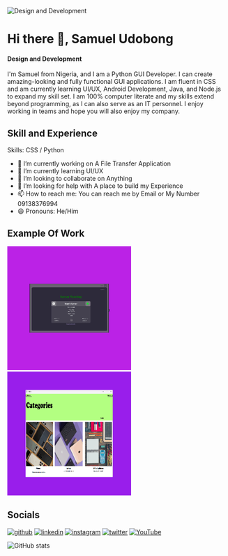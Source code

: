 ![Design and Development](https://media.licdn.com/dms/image/v2/D5616AQFHtKAK5QXmEw/profile-displaybackgroundimage-shrink_350_1400/profile-displaybackgroundimage-shrink_350_1400/0/1726206417751?e=1731542400&v=beta&t=ud-T59SO3iCZwt1ovTPE8XEY12XaWLcNbrdYbkR_1Bc)

# Hi there 👋, Samuel Udobong
#### Design and Development
I'm Samuel from Nigeria, and I am a Python GUI Developer. I can create amazing-looking and fully functional GUI applications. I am fluent in CSS and am currently learning UI/UX, Android Development, Java, and Node.js to expand my skill set. I am 100% computer literate and my skills extend beyond programming, as I can also serve as an IT personnel. I enjoy working in teams and hope you will also enjoy my company.

## Skill and Experience
Skills: CSS / Python

- 🔭 I’m currently working on A File Transfer Application 
- 🌱 I’m currently learning UI/UX 
- 👯 I’m looking to collaborate on Anything 
- 🤔 I’m looking for help with A place to build my Experience 
- 📫 How to reach me: You can reach me by Email or My Number 09138376994 
- 😄 Pronouns: He/Him

## Example Of Work

<img src="https://github.com/samueludobong/samueludobong/blob/main/3dgifmaker39924.gif" width="284" />
&nbsp;&nbsp;&nbsp;&nbsp;&nbsp;&nbsp;&nbsp;&nbsp;&nbsp;&nbsp;<img src="https://github.com/samueludobong/samueludobong/blob/main/3dgifmaker03981.gif" width="284" />


## Socials

[<img src='https://cdn.jsdelivr.net/npm/simple-icons@3.0.1/icons/github.svg' alt='github' height='40' color='white'>](https://github.com/samueludobong)  [<img src='https://cdn.jsdelivr.net/npm/simple-icons@3.0.1/icons/linkedin.svg' alt='linkedin' height='40'>](https://www.linkedin.com/in/samuel-udobong/)  [<img src='https://cdn.jsdelivr.net/npm/simple-icons@3.0.1/icons/instagram.svg' alt='instagram' height='40'>](https://www.instagram.com/northfrommars/)  [<img src='https://cdn.jsdelivr.net/npm/simple-icons@3.0.1/icons/twitter.svg' alt='twitter' height='40'>](https://twitter.com/northfrommars)  [<img src='https://cdn.jsdelivr.net/npm/simple-icons@3.0.1/icons/youtube.svg' alt='YouTube' height='40'>](https://www.youtube.com/@northfrommars)  

![GitHub stats](https://github-readme-stats.vercel.app/api?username=samueludobong&show_icons=true)  

